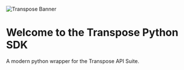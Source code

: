 ![Transpose Banner](https://files.readme.io/c019281-Main_Docs_Banners_v1.png)

# Welcome to the Transpose Python SDK
A modern python wrapper for the Transpose API Suite.
